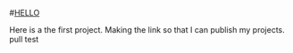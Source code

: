 #[HELLO](https://sahilsheikh1.github.io/demo-repo/test/)

Here is a the first project. 
Making the link so that I can publish my projects.
pull test
